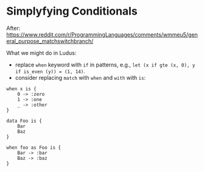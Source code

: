 # Simplyfying Conditionals

After: https://www.reddit.com/r/ProgrammingLanguages/comments/wmmeu5/general_purpose_matchswitchbranch/

What we might do in Ludus:

* replace `when` keyword with `if` in patterns, e.g., `let (x if gte (x, 0), y if is_even (y)) = (1, 14)`.
* consider replacing `match` with `when` and `with` with `is`:

```
when x is {
	0 -> :zero
	1 -> :one
	_ -> :other
}

data Foo is {
	Bar
	Baz
}

when foo as Foo is {
	Bar -> :bar
	Baz -> :baz
}
```

